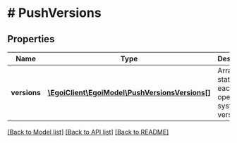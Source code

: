 # # PushVersions

## Properties

Name | Type | Description | Notes
------------ | ------------- | ------------- | -------------
**versions** | [**\EgoiClient\EgoiModel\PushVersionsVersions[]**](PushVersionsVersions.md) | Array of stats for each operating system version | [optional] 

[[Back to Model list]](../../README.md#documentation-for-models) [[Back to API list]](../../README.md#documentation-for-api-endpoints) [[Back to README]](../../README.md)


